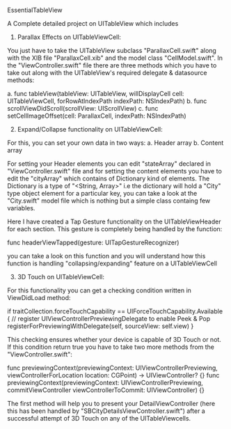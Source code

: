 EssentialTableView


A Complete detailed project on UITableView which includes

1. Parallax Effects on UITableViewCell: 

You just have to take the UITableView subclass "ParallaxCell.swift" along with the XIB file "ParallaxCell.xib" and the
model class "CellModel.swift". In the "ViewController.swift" file there are three methods which you have to take out along
with the UITableView's required delegate & datasource methods:

a. func tableView(tableView: UITableView, willDisplayCell cell: UITableViewCell, forRowAtIndexPath indexPath: NSIndexPath)
b. func scrollViewDidScroll(scrollView: UIScrollView)
c. func setCellImageOffset(cell: ParallaxCell, indexPath: NSIndexPath)



2. Expand/Collapse functionality on UITableViewCell:

For this, you can set your own data in two ways:
a. Header array
b. Content array

For setting your Header elements you can edit "stateArray" declared in "ViewController.swift" file and for setting
the content elements you have to edit the "cityArray" which contains of Dictionary kind of elements.
The Dictionary is a type of "<String, Array<City>>" i.e the dictionary will hold a "City" type object element for a 
particular key, you can take a look at the "City.swift" model file which is nothing but a simple class containg few variables.

Here I have created a Tap Gesture functionality on the UITableViewHeader for each section.
This gesture is completely being handled by the function:

func headerViewTapped(gesture: UITapGestureRecognizer)

you can take a look on this function and you will understand how this function is handling "collapsing/expanding" feature
on a UITableViewCell



3. 3D Touch on UITableViewCell:

For this functionality you can get a checking condition written in ViewDidLoad method:

if traitCollection.forceTouchCapability == UIForceTouchCapability.Available {
  // register UIViewControllerPreviewingDelegate to enable Peek & Pop
  registerForPreviewingWithDelegate(self, sourceView: self.view)
}

This checking ensures whether your device is capable of 3D Touch or not.
If this condition return true you have to take two more methods from the "ViewController.swift":

func previewingContext(previewingContext: UIViewControllerPreviewing, viewControllerForLocation location: CGPoint) -> UIViewController? {}
func previewingContext(previewingContext: UIViewControllerPreviewing, commitViewController viewControllerToCommit: UIViewController) {}

The first method will help you to present your DetailViewController (here this has been handled by "SBCityDetailsViewController.swift")
after a successful attempt of 3D Touch on any of the UITableViewcells.
